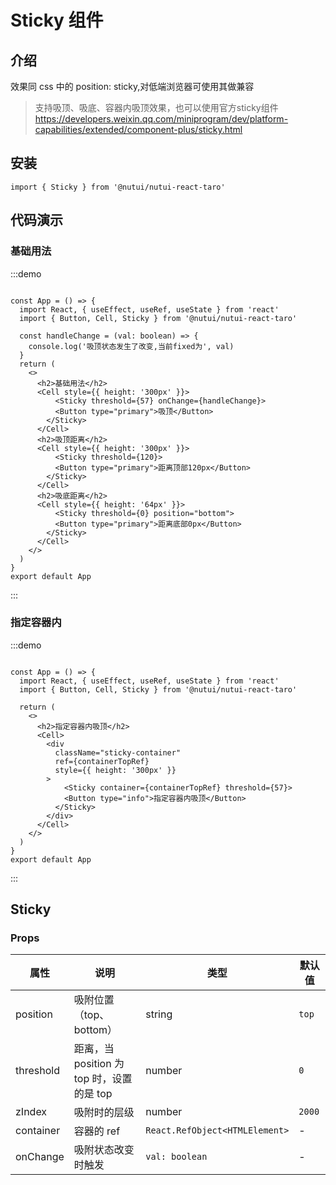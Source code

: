 # Sticky 组件

## 介绍

效果同 css 中的 position: sticky,对低端浏览器可使用其做兼容

> 支持吸顶、吸底、容器内吸顶效果，也可以使用官方sticky组件 https://developers.weixin.qq.com/miniprogram/dev/platform-capabilities/extended/component-plus/sticky.html

## 安装

```tsx
import { Sticky } from '@nutui/nutui-react-taro'
```

## 代码演示

### 基础用法

:::demo

```tsx

const App = () => {
  import React, { useEffect, useRef, useState } from 'react'
  import { Button, Cell, Sticky } from '@nutui/nutui-react-taro'

  const handleChange = (val: boolean) => {
    console.log('吸顶状态发生了改变,当前fixed为', val)
  }
  return (
    <>
      <h2>基础用法</h2>
      <Cell style={{ height: '300px' }}>
          <Sticky threshold={57} onChange={handleChange}>
          <Button type="primary">吸顶</Button>
        </Sticky>
      </Cell>
      <h2>吸顶距离</h2>
      <Cell style={{ height: '300px' }}>
          <Sticky threshold={120}>
          <Button type="primary">距离顶部120px</Button>
        </Sticky>
      </Cell>
      <h2>吸底距离</h2>
      <Cell style={{ height: '64px' }}>
          <Sticky threshold={0} position="bottom">
          <Button type="primary">距离底部0px</Button>
        </Sticky>
      </Cell>
    </>
  )
}
export default App
```

:::

### 指定容器内

:::demo

```tsx

const App = () => {
  import React, { useEffect, useRef, useState } from 'react'
  import { Button, Cell, Sticky } from '@nutui/nutui-react-taro'

  return (
    <>
      <h2>指定容器内吸顶</h2>
      <Cell>
        <div
          className="sticky-container"
          ref={containerTopRef}
          style={{ height: '300px' }}
        >
            <Sticky container={containerTopRef} threshold={57}>
            <Button type="info">指定容器内吸顶</Button>
          </Sticky>
        </div>
      </Cell>
    </>
  )
}
export default App
```
:::

## Sticky

### Props

| 属性 | 说明                    | 类型                           | 默认值 |
|--------------|--------------------------------|--------|------------------|
| position  | 吸附位置（top、bottom） | string                         | `top`    |
| threshold          | 距离，当 position 为 top 时，设置的是 top | number | `0`               |
| zIndex   | 吸附时的层级            | number                         | `2000`   |
| container | 容器的 ref              | `React.RefObject<HTMLElement>` | - |
| onChange | 吸附状态改变时触发 | `val: boolean` | - |

